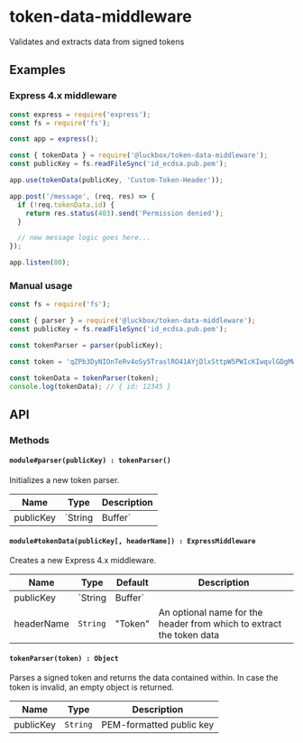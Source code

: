 # token-data-middleware
Validates and extracts data from signed tokens

## Examples

### Express 4.x middleware

```js
const express = require('express');
const fs = require('fs');

const app = express();

const { tokenData } = require('@luckbox/token-data-middleware');
const publicKey = fs.readFileSync('id_ecdsa.pub.pem');

app.use(tokenData(publicKey, 'Custom-Token-Header'));

app.post('/message', (req, res) => {
  if (!req.tokenData.id) {
    return res.status(403).send('Permission denied');
  }

  // new message logic goes here...
});

app.listen(80);
```

### Manual usage

```js
const fs = require('fs');

const { parser } = require('@luckbox/token-data-middleware');
const publicKey = fs.readFileSync('id_ecdsa.pub.pem');

const tokenParser = parser(publicKey);

const token = 'qZPb3DyNIOnTeRv4oSy5TraslRO41AYjDlxSttpW5PWIcKIwqvlGDgMWPjhbIKpdcoX6mfsG9dwC-JRz5wbVAgeyJpZCI6MTIzNDV9';

const tokenData = tokenParser(token);
console.log(tokenData); // { id: 12345 }
```

## API

### Methods

#### `module#parser(publicKey) : tokenParser()`

Initializes a new token parser.

Name      | Type            | Description
----------|-----------------|------------
publicKey | `String|Buffer` | PEM-formatted public key

#### `module#tokenData(publicKey[, headerName]) : ExpressMiddleware`

Creates a new Express 4.x middleware.

Name       | Type            | Default | Description
-----------|-----------------|---------|------------
publicKey  | `String|Buffer` |         | PEM-formatted public key
headerName | `String`        | "Token" | An optional name for the header from which to extract the token data

#### `tokenParser(token) : Object`

Parses a signed token and returns the data contained within. In case the token is invalid, an empty object is returned.

Name      | Type     | Description
----------|----------|------------
publicKey | `String` | PEM-formatted public key

